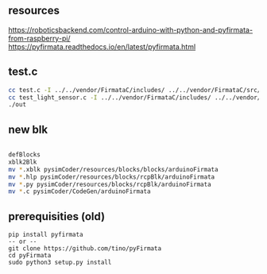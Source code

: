 
## resources
https://roboticsbackend.com/control-arduino-with-python-and-pyfirmata-from-raspberry-pi/
https://pyfirmata.readthedocs.io/en/latest/pyfirmata.html


## test.c
```bash
cc test.c -I ../../vendor/FirmataC/includes/ ../../vendor/FirmataC/src/*.c -o out
cc test_light_sensor.c -I ../../vendor/FirmataC/includes/ ../../vendor/FirmataC/src/*.c -o out
./out
```


## new blk
```bash

defBlocks
xblk2Blk
mv *.xblk pysimCoder/resources/blocks/blocks/arduinoFirmata
mv *.hlp pysimCoder/resources/blocks/rcpBlk/arduinoFirmata
mv *.py pysimCoder/resources/blocks/rcpBlk/arduinoFirmata
mv *.c pysimCoder/CodeGen/arduinoFirmata
```

## prerequisities (old)
```
pip install pyfirmata
-- or --
git clone https://github.com/tino/pyFirmata
cd pyFirmata
sudo python3 setup.py install
```
